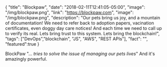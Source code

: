 {
"title": "Blockpaw",
"date": "2018-02-11T12:41:05-05:00",
"image": "/img/blockpaw.png",
"link": "https://blockpaw.com",
"image": "/img/blockpaw.png",
"description": "Our pets bring us joy, and a mountain of documentation! We need to refer back to adoption papers, vacination certificates, even doggy day care notices! And each time we need to call up to verify its real. Lets bring trust to this system. Lets bring the blockchain!",
"tags": ["DevOps","blockchain", "JS", "AWS", "REST APIs"],
"fact": "",
"featured":true
}

BlockPaw "...<em> tries to solve the issue of managing our pets lives</em>" And it's amazingly powerful.
